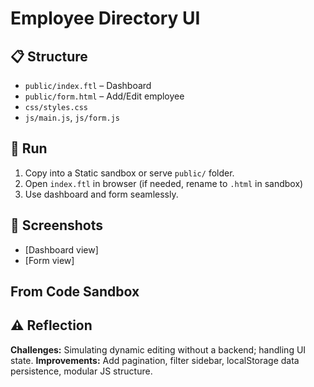 # Employee Directory UI

## 📋 Structure
- `public/index.ftl` – Dashboard
- `public/form.html` – Add/Edit employee
- `css/styles.css`
- `js/main.js`, `js/form.js`

## 🚀 Run
1. Copy into a Static sandbox or serve `public/` folder.
2. Open `index.ftl` in browser (if needed, rename to `.html` in sandbox)
3. Use dashboard and form seamlessly.

## 🧠 Screenshots
- [Dashboard view]
- [Form view]
## From Code Sandbox
## ⚠️ Reflection
**Challenges:** Simulating dynamic editing without a backend; handling UI state.
**Improvements:** Add pagination, filter sidebar, localStorage data persistence, modular JS structure.
